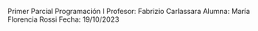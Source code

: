 Primer Parcial 
Programación I
Profesor: Fabrizio Carlassara
Alumna: María Florencia Rossi
Fecha: 19/10/2023
